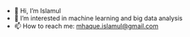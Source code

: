 - 👋 Hi, I’m Islamul
- 👀 I’m interested in machine learning and big data analysis
- 📫 How to reach me: mhaque.islamul@gmail.com

<!---
islamul30/islamul30 is a ✨ special ✨ repository because its `README.md` (this file) appears on your GitHub profile.
You can click the Preview link to take a look at your changes.
--->
